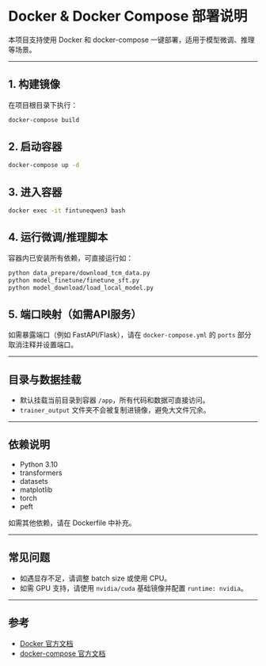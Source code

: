 # Docker & Docker Compose 部署说明

本项目支持使用 Docker 和 docker-compose 一键部署，适用于模型微调、推理等场景。

---

## 1. 构建镜像

在项目根目录下执行：
```bash
docker-compose build
```

## 2. 启动容器

```bash
docker-compose up -d
```

## 3. 进入容器

```bash
docker exec -it fintuneqwen3 bash
```

## 4. 运行微调/推理脚本

容器内已安装所有依赖，可直接运行如：
```bash
python data_prepare/download_tcm_data.py
python model_finetune/finetune_sft.py
python model_download/load_local_model.py
```

## 5. 端口映射（如需API服务）

如需暴露端口（例如 FastAPI/Flask），请在 `docker-compose.yml` 的 `ports` 部分取消注释并设置端口。

---

## 目录与数据挂载
- 默认挂载当前目录到容器 `/app`，所有代码和数据可直接访问。
- `trainer_output` 文件夹不会被复制进镜像，避免大文件冗余。

---

## 依赖说明
- Python 3.10
- transformers
- datasets
- matplotlib
- torch
- peft

如需其他依赖，请在 Dockerfile 中补充。

---

## 常见问题
- 如遇显存不足，请调整 batch size 或使用 CPU。
- 如需 GPU 支持，请使用 `nvidia/cuda` 基础镜像并配置 `runtime: nvidia`。

---

## 参考
- [Docker 官方文档](https://docs.docker.com/)
- [docker-compose 官方文档](https://docs.docker.com/compose/)
